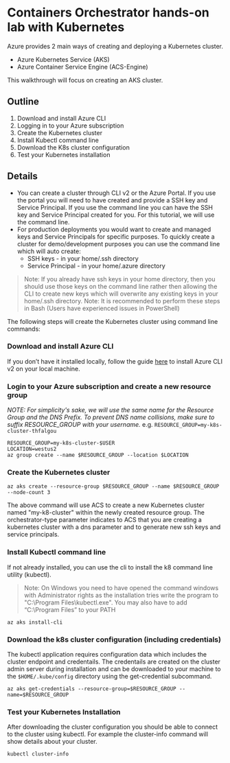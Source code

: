 # Containers Orchestrator hands-on lab with Kubernetes

Azure provides 2 main ways of creating and deploying a Kubernetes cluster.

* Azure Kubernetes Service (AKS)
* Azure Container Service Engine (ACS-Engine)

This walkthrough will focus on creating an AKS cluster.

## Outline

1. Download and install Azure CLI
1. Logging in to your Azure subscription
1. Create the Kubernetes cluster
1. Install Kubectl command line
1. Download the K8s cluster configuration
1. Test your Kubernetes installation

## Details

* You can create a cluster through CLI v2 or the Azure Portal. If you use the portal you will need to have created and provide a SSH key and Service Principal. If you use the command line you can have the SSH key and Service Principal created for you. For this tutorial, we will use the command line.
* For production deployments you would want to create and managed keys and Service Principals for specific purposes. To quickly create a cluster for demo/development purposes you can use the command line which will auto create:
  * SSH keys - in your home/.ssh directory
  * Service Principal - in your home/.azure directory
> Note: If you already have ssh keys in your home directory, then you should use those keys on the command line rather then allowing the CLI to create new keys which will overwrite any existing keys in your home/.ssh directory.
> Note: It is recommended to perform these steps in Bash (Users have experienced issues in PowerShell)

The following steps will create the Kubernetes cluster using command line commands:

### Download and install Azure CLI

If you don’t have it installed locally, follow the guide [here](https://docs.microsoft.com/en-us/cli/azure/install-azure-cli?view=azure-cli-latest) to install Azure CLI v2 on your local machine.

### Login to your Azure subscription and create a new resource group

*NOTE: For simplicity's sake, we will use the same name for the Resource Group and the DNS Prefix.  To prevent DNS name collisions, make sure to suffix RESOURCE_GROUP with your username.*  e.g. `RESOURCE_GROUP=my-k8s-cluster-thfalgou`

```shell
RESOURCE_GROUP=my-k8s-cluster-$USER
LOCATION=westus2
az group create --name $RESOURCE_GROUP --location $LOCATION
```

### Create the Kubernetes cluster

```shell
az aks create --resource-group $RESOURCE_GROUP --name $RESOURCE_GROUP --node-count 3
```

The above command will use ACS to create a new Kubernetes cluster named "my-k8-cluster" within the newly created resource group. The orchestrator-type parameter indicates to ACS that you are creating a kubernetes cluster with a dns parameter and to generate new ssh keys and service principals.

### Install Kubectl command line

If not already installed, you can use the cli to install the k8 command line utility (kubectl).
> Note: On Windows you need to have opened the command windows with Administrator rights as the installation tries write the program to "C:\Program Files\kubectl.exe". You may also have to add “C:\Program Files” to your PATH

```shell
az aks install-cli
```

### Download the k8s cluster configuration (including credentials)

The kubectl application requires configuration data which includes the cluster endpoint and credentails. The credentails are created on the cluster admin server during installation and can be downloaded to your machine to the `$HOME/.kube/config` directory using the get-credential subcommand.

```shell
az aks get-credentials --resource-group=$RESOURCE_GROUP --name=$RESOURCE_GROUP
```

### Test your Kubernetes Installation

After downloading the cluster configuration you should be able to connect to the cluster using kubectl. For example the cluster-info command will show details about your cluster.

```shell
kubectl cluster-info
```
